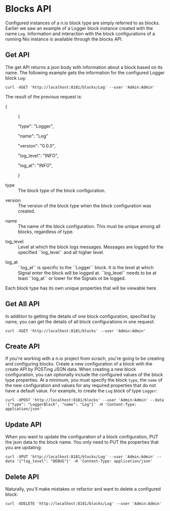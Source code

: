 # Blocks API #

Configured instances of a n.io block type are simply referred to as blocks. Earlier we saw an example of a Logger block instance created with the name ``Log``. Information and interaction with the block configurations of a running Nio instance is available through the blocks API.

## Get API ##

The get API returns a json body with information about a block based on its name. The following example gets the information for the configured Logger block ``Log``:

    curl -XGET 'http://localhost:8181/blocks/Log' --user 'Admin:Admin'

The result of the previous request is:

<dl>
  <dt>    {</dt>
  <dd>
    <p>{</p>
    <p>"type": "Logger",</p>
    <p>"name": "Log"</p>
    <p>"version": "0.0.0",</p>
    <p>"log_level": "INFO",</p>
    <p>"log_at": "INFO",</p>
    <p>}</p>
  </dd>
</dl>
<dl>
  <dt>type</dt>
  <dd>The block type of the block configuration.</dd>
</dl>
<dl>
  <dt>version</dt>
  <dd>The version of the block type when the block configuration was created.</dd>
</dl>
<dl>
  <dt>name</dt>
  <dd>The name of the block configuration. This must be unique among all blocks, regardless of type.</dd>
</dl>
<dl>
  <dt>log_level</dt>
  <dd>Level at which the block logs messages. Messages are logged for the specified ``log_level`` and all higher level.</dd>
</dl>
<dl>
  <dt>log_at</dt>
  <dd>``log_at`` is specific to the ``Logger`` block. It is the level at which Signal enter the block will be logged at. ``log_level`` needs to be at least ``log_at`` or lower for the Signals ot be logged.</dd>
</dl>
Each block type has its own unique properties that will be viewable here.

## Get All API ##

In addition to getting the details of one block configuration, specified by name, you can get the details of all block configurations in one request:

    curl -XGET 'http://localhost:8181/blocks' --user 'Admin:Admin'

## Create API ##

If you're working with a n.io project from scrach, you're going to be creating and configuring blocks. Create a new configuration of a block with the create API by POSTing JSON data. When creating a new block configuration, you can optionally include the configured values of the block type properties. At a minimum, you must specify the block ``type``, the ``name`` of the new configuration and values for any required properties that do not have a default value. For example, to create the ``Log`` block of type ``Logger``:

    curl -XPOST 'http://localhost:8181/blocks' --user 'Admin:Admin' --data '{"type": "LoggerBlock", "name": "Log"}' -H 'Content-Type: applcation/json'

## Update API ##

When you want to update the configuration of a block configuration, PUT the json data to the block name. You only need to PUT the properties that you are updating:

    curl -XPUT 'http://localhost:8181/blocks/Log' --user 'Admin:Admin' --data '{"log_level": "DEBUG"}' -H 'Content-Type: application/json'

## Delete API ##

Naturally, you'll make mistakes or refactor and want to delete a configured block:

    curl -XDELETE 'http://localhost:8181/blocks/Log' --user 'Admin:Admin'
